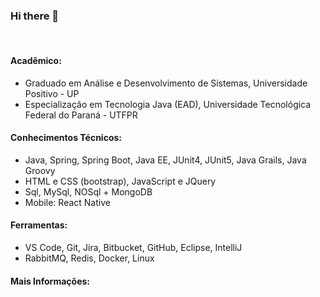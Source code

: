 <link rel="stylesheet" href="https://use.fontawesome.com/releases/v5.6.1/css/all.css" integrity="sha384-gfdkjb5BdAXd+lj+gudLWI+BXq4IuLW5IT+brZEZsLFm++aCMlF1V92rMkPaX4PP" crossorigin="anonymous">

<link href="https://cdn.jsdelivr.net/npm/bootstrap@5.1.3/dist/css/bootstrap.min.css" rel="stylesheet" integrity="sha384-1BmE4kWBq78iYhFldvKuhfTAU6auU8tT94WrHftjDbrCEXSU1oBoqyl2QvZ6jIW3" crossorigin="anonymous">

<!-- conteúdo -->

### Hi there 👋

</br>

<h4><span style="font-size: 1.30rem" class="fas fa-user-graduate"></span> Acadêmico:</h4>
<ul>
  <li>Graduado em Análise e Desenvolvimento de Sistemas, Universidade Positivo - UP </li>
  <li>Especialização em Tecnologia Java (EAD), Universidade Tecnológica Federal do Paraná - UTFPR </li>
</ul>

<h4><span style="font-size: 1.30rem" class="fas fa-laptop"></span> Conhecimentos Técnicos: </h4>
<ul>
  <li>Java, Spring, Spring Boot, Java EE, JUnit4, JUnit5, Java Grails, Java Groovy </li>
  <li>HTML e CSS (bootstrap), JavaScript e JQuery</li>
  <li> Sql, MySql, NOSql + MongoDB </li>
  <li>Mobile: React Native </li>
</ul>

<h4><span style="font-size: 1.30rem" class="fas fa-tools"></span> Ferramentas:</h4>
<ul>
  <li>VS Code, Git, Jira, Bitbucket, GitHub, Eclipse, IntelliJ </li>
  <li>RabbitMQ, Redis, Docker, Linux </li>
</ul>

<h4><span style="font-size: 1.30rem" class="fas fa-search"></span> Mais Informações: </h4>
<div class="row m-5 mt-4">
  <div class="col-1 ml-2">
   	<a style="font-size: 2rem" href="https://br.linkedin.com/in/gabryel-boeira">
      <i class="fab fa-linkedin-in"></i>
    </a>
  </div>
  <div class="col-1 ml-2">
  	<a style="font-size: 2rem" href="https://gabryelboeira.github.io">
     <i class="far fa-id-card"></i>
    </a>  
  </div>
</div>

<!--
**GabryelBoeira/GabryelBoeira** is a ✨ _special_ ✨ repository because its `README.md` (this file) appears on your GitHub profile.
-->
